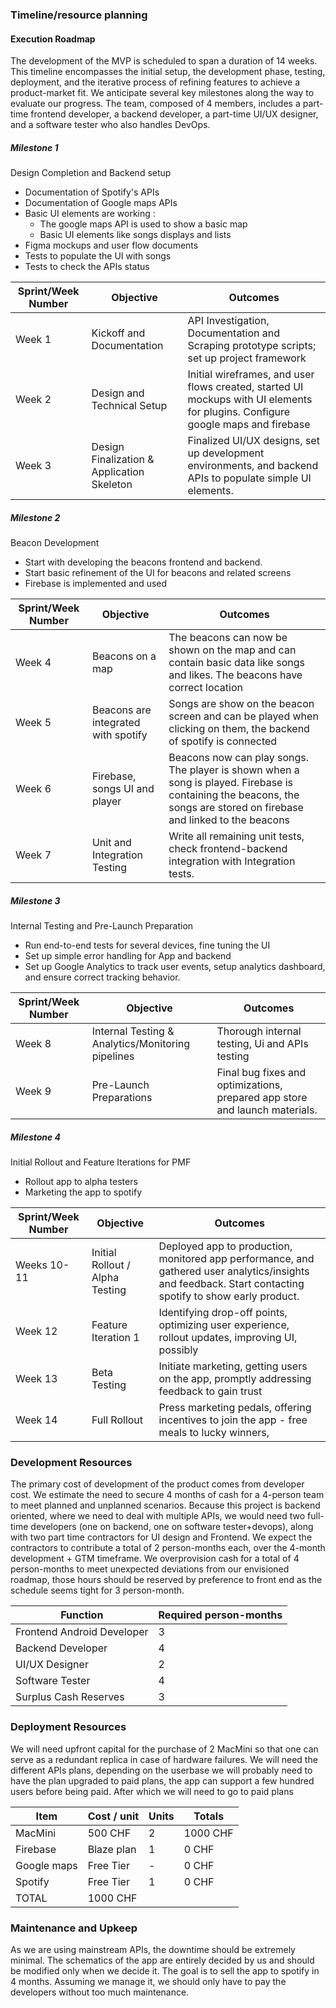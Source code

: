 ### Timeline/resource planning

#### Execution Roadmap

The development of the MVP is scheduled to span a duration of 14 weeks. This timeline encompasses the initial setup, the development phase, testing, deployment, and the iterative process of refining features to achieve a product-market fit. We anticipate several key milestones along the way to evaluate our progress. The team, composed of 4 members, includes a part-time frontend developer, a backend developer, a part-time UI/UX designer, and a software tester who also handles DevOps.

##### Milestone 1

Design Completion and Backend setup

- Documentation of Spotify's APIs
- Documentation of Google maps APIs
- Basic UI elements are working : 
  - The google maps API is used to show a basic map
  - Basic UI elements like songs displays and lists
- Figma mockups and user flow documents
- Tests to populate the UI with songs
- Tests to check the APIs status

| **Sprint/Week Number** | **Objective** | **Outcomes** |
| --- | --- | --- |
| Week 1 | Kickoff and Documentation | API Investigation, Documentation and Scraping prototype scripts; set up project framework |
| Week 2 | Design and Technical Setup | Initial wireframes, and user flows created, started UI mockups with UI elements for plugins. Configure google maps and firebase |
| Week 3 | Design Finalization & Application Skeleton | Finalized UI/UX designs, set up development environments, and backend APIs to populate simple UI elements. |

##### Milestone 2

Beacon Development

- Start with developing the beacons frontend and backend.
- Start basic refinement of the UI for beacons and related screens
- Firebase is implemented and used

| **Sprint/Week Number** | **Objective** | **Outcomes** |
| --- | --- | --- |
| Week 4 | Beacons on a map | The beacons can now be shown on the map and can contain basic data like songs and likes. The beacons have correct location |
| Week 5 | Beacons are integrated with spotify | Songs are show on the beacon screen and can be played when clicking on them, the backend of spotify is connected |
| Week 6 | Firebase, songs UI and player | Beacons now can play songs. The player is shown when a song is played. Firebase is containing the beacons, the songs are stored on firebase and linked to the beacons |
| Week 7 | Unit and Integration Testing | Write all remaining unit tests, check frontend-backend integration with Integration tests. |

##### Milestone 3

Internal Testing and Pre-Launch Preparation


- Run end-to-end tests for several devices, fine tuning the UI
- Set up simple error handling for App and backend
- Set up Google Analytics to track user events, setup analytics dashboard, and ensure correct tracking behavior.

| **Sprint/Week Number** | **Objective** | **Outcomes** |
| --- | --- | --- |
| Week 8 | Internal Testing & Analytics/Monitoring pipelines | Thorough internal testing, Ui and APIs testing |
| Week 9 | Pre-Launch Preparations | Final bug fixes and optimizations, prepared app store and launch materials. |

##### Milestone 4

Initial Rollout and Feature Iterations for PMF

- Rollout app to alpha testers
- Marketing the app to spotify

| **Sprint/Week Number** | **Objective** | **Outcomes** |
| --- | --- | --- |
| Weeks 10-11 | Initial Rollout / Alpha Testing | Deployed app to production, monitored app performance, and gathered user analytics/insights and feedback. Start contacting spotify to show early product. |
| Week 12 | Feature Iteration 1 | Identifying drop-off points, optimizing user experience, rollout updates, improving UI, possibly |
| Week 13 | Beta Testing | Initiate marketing, getting users on the app, promptly addressing feedback to gain trust |
| Week 14 | Full Rollout | Press marketing pedals, offering incentives to join the app - free meals to lucky winners, |

### Development Resources

The primary cost of development of the product comes from developer cost. We estimate the need to secure 4 months of cash for a 4-person team to meet planned and unplanned scenarios. Because this project is backend oriented, where we need to deal with multiple APIs, we would need two full-time developers (one on backend, one on software tester+devops), along with two part time contractors for UI design and Frontend. We expect the contractors to contribute a total of 2 person-months each, over the 4-month development + GTM timeframe.
 We overprovision cash for a total of 4 person-months to meet unexpected deviations from our envisioned roadmap, those hours should be reserved by preference to front end as the schedule seems tight for 3 person-month. 

| **Function** | **Required person-months** |
| --- | --- |
| Frontend Android Developer | 3 |
| Backend Developer | 4 |
| UI/UX Designer | 2 |
| Software Tester | 4 |
| Surplus Cash Reserves | 3 |

### Deployment Resources

We will need upfront capital for the purchase of 2 MacMini so that one can serve as a redundant replica in case of hardware failures. We will need the different APIs plans, depending on the userbase we will probably need to have the plan upgraded to paid plans, the app can support a few hundred users before being paid. After which we will need to go to paid plans 

| **Item** | **Cost / unit** | **Units** | **Totals** |
| --- | --- | --- | --- |
| MacMini | 500 CHF | 2 | 1000 CHF |
| Firebase | Blaze plan | 1 | 0 CHF |
| Google maps | Free Tier | - | 0 CHF |
| Spotify | Free Tier | 1 | 0 CHF |
| TOTAL | 1000 CHF |

### Maintenance and Upkeep

As we are using mainstream APIs, the downtime should be extremely minimal. The schematics of the app are entirely decided by us and should be modified only when we decide it.
The goal is to sell the app to spotify in 4 months. Assuming we manage it, we should only have to pay the developers without too much maintenance.

